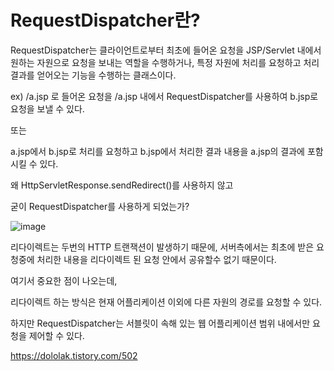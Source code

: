 # RequestDispatcher란?

RequestDispatcher는 클라이언트로부터 최초에 들어온 요청을 JSP/Servlet 내에서 원하는 자원으로 요청을 보내는 역할을 수행하거나, 특정 자원에 처리를 요청하고 처리 결과를 얻어오는 기능을 수행하는 클래스이다.

ex) /a.jsp 로 들어온 요청을 /a.jsp 내에서 RequestDispatcher를 사용하여 b.jsp로 요청을 보낼 수 있다.

또는

a.jsp에서 b.jsp로 처리를 요청하고 b.jsp에서 처리한 결과 내용을 a.jsp의 결과에 포함시킬 수 있다.

왜 HttpServletResponse.sendRedirect()를 사용하지 않고

굳이 RequestDispatcher를 사용하게 되었는가?

![image](https://user-images.githubusercontent.com/70310271/232816939-bad8a664-254d-4737-a46d-26ddec0c0fd6.png)

리다이렉트는 두번의 HTTP 트랜잭션이 발생하기 때문에, 서버측에서는 최초에 받은 요청중에 처리한 내용을 리다이렉트 된 요청 안에서 공유할수 없기 때문이다.

여기서 중요한 점이 나오는데,

리다이렉트 하는 방식은 현재 어플리케이션 이외에 다른 자원의 경로를 요청할 수 있다.

하지만 RequestDispatcher는 서블릿이 속해 있는 웹 어플리케이션 범위 내에서만 요청을 제어할 수 있다.

https://dololak.tistory.com/502
